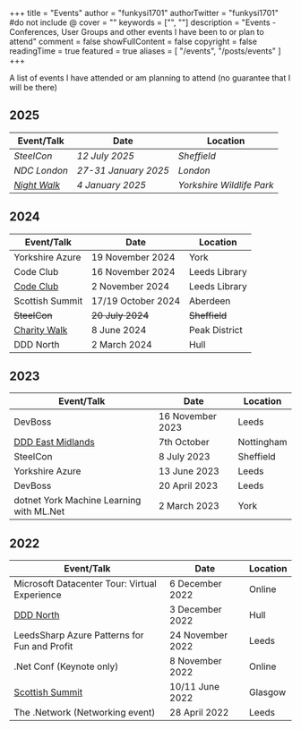 +++
title = "Events"
author = "funkysi1701"
authorTwitter = "funkysi1701" #do not include @
cover = ""
keywords = ["", ""]
description = "Events - Conferences, User Groups and other events I have been to or plan to attend"
comment = false
showFullContent = false
copyright = false
readingTime = true
featured = true
aliases = [
    "/events",
    "/posts/events"
]
+++

A list of events I have attended or am planning to attend (no guarantee that I will be there)


## 2025
| Event/Talk | Date | Location | 
| --- | --- | --- |
| *SteelCon* | *12 July 2025* | *Sheffield* |
| *NDC London* | *27-31 January 2025* | *London* |
| *[Night Walk](https://runforwildlife.com/run-for-wildlife-night-5k)* | *4 January 2025* | *Yorkshire Wildlife Park* |

## 2024
| Event/Talk | Date | Location | 
| --- | --- | --- |
| Yorkshire Azure | 19 November 2024 | York |
| Code Club | 16 November 2024 | Leeds Library |
| [Code Club](/posts/2024/codeclub) | 2 November 2024 | Leeds Library |
| Scottish Summit | 17/19 October 2024 | Aberdeen |
| ~~SteelCon~~ | ~~20 July 2024~~ | ~~Sheffield~~ |
| [Charity Walk](/charity-hike) | 8 June 2024 | Peak District |
| DDD North | 2 March 2024 | Hull |

## 2023 
| Event/Talk | Date | Location | 
| --- | --- | --- |
| DevBoss | 16 November 2023 | Leeds |
| [DDD East Midlands](/posts/2023/ddd-east-midlands) | 7th October | Nottingham |
| SteelCon | 8 July 2023 | Sheffield |
| Yorkshire Azure | 13 June 2023 | Leeds |
| DevBoss | 20 April 2023 | Leeds |
| dotnet York Machine Learning with ML.Net | 2 March 2023 | York |

## 2022   
| Event/Talk | Date | Location | 
| --- | --- | --- |
| Microsoft Datacenter Tour: Virtual Experience | 6 December 2022   | Online |
| [DDD North](/posts/2022/ddd-north)            | 3 December 2022 | Hull |
| LeedsSharp Azure Patterns for Fun and Profit | 24 November 2022 | Leeds |
| .Net Conf (Keynote only) | 8 November 2022 | Online |
| [Scottish Summit](/posts/2022/scottishsummit/) | 10/11 June 2022 | Glasgow |
| The .Network (Networking event) | 28 April 2022 | Leeds |

